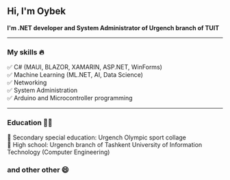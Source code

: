 ## Hi, I'm Oybek
**I'm .NET developer and System Administrator of Urgench branch of TUIT**
____
### My skills :fire:
:white_check_mark: C# (MAUI, BLAZOR, XAMARIN, ASP.NET, WinForms) <br/>
:white_check_mark: Machine Learning (ML.NET, AI, Data Science)<br/>
:white_check_mark: Networking <br/>
:white_check_mark: System Administration <br/>
:white_check_mark: Arduino and Microcontroller programming
____
### Education :man_student:
:basketball: Secondary special education: Urgench Olympic sport collage <br/>
:tophat: High school: Urgench branch of Tashkent University of Information Technology (Computer Engineering) <br/>

### and other other :smile:

